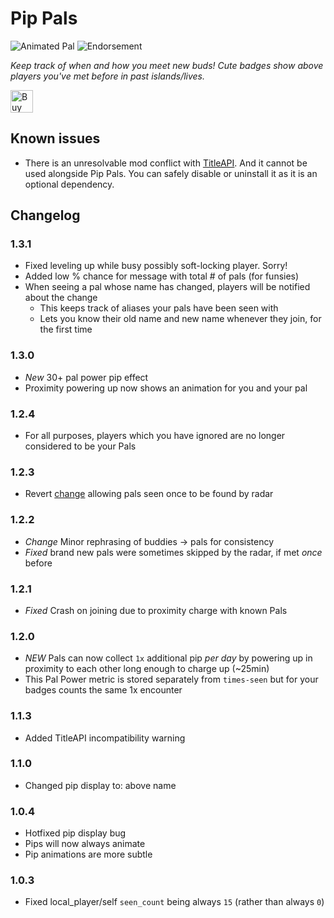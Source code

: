 # Pip Pals

![Animated Pal](https://i.imgur.com/2GzpE1W.gif)
![Endorsement](https://i.imgur.com/tBYFSla.png)


_Keep track of when and how you meet new buds! Cute badges show above players you've met before in past islands/lives._

<a href='https://ko-fi.com/A0A3YDMVY' target='_blank'><img height='36' style='border:0px;height:36px;' src='https://storage.ko-fi.com/cdn/kofi4.png?v=6' border='0' alt='Buy Me a Coffee at ko-fi.com' /></a>

## Known issues
- There is an unresolvable mod conflict with [TitleAPI](https://thunderstore.io/c/webfishing/p/LoafWF/TitleAPI/). 
And it cannot be used alongside Pip Pals. You can safely disable or uninstall it as it is an optional dependency.


## Changelog

### 1.3.1
- Fixed leveling up while busy possibly soft-locking player. Sorry!
- Added low % chance for message with total # of pals (for funsies)
- When seeing a pal whose name has changed, players will be notified about the change
    - This keeps track of aliases your pals have been seen with
    - Lets you know their old name and new name whenever they join, for the first time

### 1.3.0
- *New* 30+ pal power pip effect
- Proximity powering up now shows an animation for you and your pal

### 1.2.4
- For all purposes, players which you have ignored are no longer considered to be your Pals

### 1.2.3
- Revert [change](#122) allowing pals seen once to be found by radar

### 1.2.2
- *Change* Minor rephrasing of buddies -> pals for consistency
- *Fixed* brand new pals were sometimes skipped by the radar, if met _once_ before

### 1.2.1
- *Fixed* Crash on joining due to proximity charge with known Pals

### 1.2.0
- *NEW* Pals can now collect `1x` additional pip _per day_ by powering up in proximity to each other long enough to charge up (~25min)
- This Pal Power metric is stored separately from `times-seen` but for your badges counts the same 1x encounter 

### 1.1.3
- Added TitleAPI incompatibility warning

### 1.1.0
- Changed pip display to: above name

### 1.0.4
- Hotfixed pip display bug
- Pips will now always animate
- Pip animations are more subtle

### 1.0.3
- Fixed local_player/self `seen_count` being always `15` (rather than always `0`)